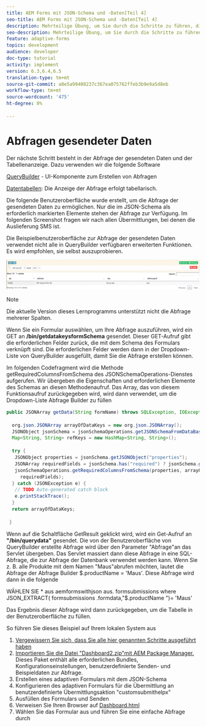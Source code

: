 ```yaml
---
title: AEM Forms mit JSON-Schema und -Daten[Teil 4]
seo-title: AEM Forms mit JSON-Schema und -Daten[Teil 4]
description: Mehrteilige Übung, um Sie durch die Schritte zu führen, die beim Erstellen eines adaptiven Formulars mit JSON-Schema und beim Abfragen der gesendeten Daten erforderlich sind.
seo-description: Mehrteilige Übung, um Sie durch die Schritte zu führen, die beim Erstellen eines adaptiven Formulars mit JSON-Schema und beim Abfragen der gesendeten Daten erforderlich sind.
feature: adaptive-forms
topics: development
audience: developer
doc-type: tutorial
activity: implement
version: 6.3,6.4,6.5
translation-type: tm+mt
source-git-commit: a0e5a99408237c367ea075762ffeb3b9e9a5d8eb
workflow-type: tm+mt
source-wordcount: '475'
ht-degree: 0%

---
```



# Abfragen gesendeter Daten


Der nächste Schritt besteht in der Abfrage der gesendeten Daten und der Tabellenanzeige. Dazu verwenden wir die folgende Software

[QueryBuilder](https://querybuilder.js.org/) - UI-Komponente zum Erstellen von Abfragen

[Datentabellen](https://datatables.net/): Die Anzeige der Abfrage erfolgt tabellarisch.

Die folgende Benutzeroberfläche wurde erstellt, um die Abfrage der gesendeten Daten zu ermöglichen. Nur die im JSON-Schema als erforderlich markierten Elemente stehen der Abfrage zur Verfügung. Im folgenden Screenshot fragen wir nach allen Übermittlungen, bei denen die Auslieferung SMS ist.

Die Beispielbenutzeroberfläche zur Abfrage der gesendeten Daten verwendet nicht alle in QueryBuilder verfügbaren erweiterten Funktionen. Es wird empfohlen, sie selbst auszuprobieren.

![QueryBuilder](assets/querybuilderui.gif)

>[!NOTE]
>
>Die aktuelle Version dieses Lernprogramms unterstützt nicht die Abfrage mehrerer Spalten.

Wenn Sie ein Formular auswählen, um Ihre Abfrage auszuführen, wird ein GET an **/bin/getdatakeysformSchema** gesendet. Dieser GET-Aufruf gibt die erforderlichen Felder zurück, die mit dem Schema des Formulars verknüpft sind. Die erforderlichen Felder werden dann in der Dropdown-Liste von QueryBuilder ausgefüllt, damit Sie die Abfrage erstellen können.

Im folgenden Codefragment wird die Methode getRequiredColumnsFromSchema des JSONSchemaOperations-Dienstes aufgerufen. Wir übergeben die Eigenschaften und erforderlichen Elemente des Schemas an diesen Methodenaufruf. Das Array, das von diesem Funktionsaufruf zurückgegeben wird, wird dann verwendet, um die Dropdown-Liste Abfrage Builder zu füllen

```java
public JSONArray getData(String formName) throws SQLException, IOException {

  org.json.JSONArray arrayOfDataKeys = new org.json.JSONArray();
  JSONObject jsonSchema = jsonSchemaOperations.getJSONSchemaFromDataBase(formName);
  Map<String, String> refKeys = new HashMap<String, String>();

  try {
   JSONObject properties = jsonSchema.getJSONObject("properties");
   JSONArray requiredFields = jsonSchema.has("required") ? jsonSchema.getJSONArray("required") : null;
   jsonSchemaOperations.getRequiredColumnsFromSchema(properties, arrayOfDataKeys, "", jsonSchema, refKeys,
     requiredFields);
  } catch (JSONException e) {
   // TODO Auto-generated catch block
   e.printStackTrace();
  }
  return arrayOfDataKeys;

 }
```

Wenn auf die Schaltfläche GetResult geklickt wird, wird ein Get-Aufruf an **&quot;/bin/querydata&quot;** gesendet. Die von der Benutzeroberfläche von QueryBuilder erstellte Abfrage wird über den Parameter &quot;Abfrage&quot;an das Servlet übergeben. Das Servlet massiert dann diese Abfrage in eine SQL-Abfrage, die zur Abfrage der Datenbank verwendet werden kann. Wenn Sie z. B. alle Produkte mit dem Namen &quot;Maus&quot;abrufen möchten, lautet die Abfrage der Abfrage Builder $.productName = &#39;Maus&#39;. Diese Abfrage wird dann in die folgende

WÄHLEN SIE * aus aemformswithjson aus.  formsubmissions where JSON_EXTRACT( formsubmissions .formdata,&quot;$.productName &quot;)= &#39;Maus&#39;

Das Ergebnis dieser Abfrage wird dann zurückgegeben, um die Tabelle in der Benutzeroberfläche zu füllen.

So führen Sie dieses Beispiel auf Ihrem lokalen System aus

1. [Vergewissern Sie sich, dass Sie alle hier genannten Schritte ausgeführt haben](part2.md)
1. [Importieren Sie die Datei &quot;Dashboard2.zip&quot;mit AEM Package Manager.](assets/dashboardv2.zip) Dieses Paket enthält alle erforderlichen Bundles, Konfigurationseinstellungen, benutzerdefinierte Senden- und Beispieldaten zur Abfrage.
1. Erstellen eines adaptiven Formulars mit dem JSON-Schema
1. Konfigurieren des adaptiven Formulars für die Übermittlung an benutzerdefinierte Übermittlungsaktion &quot;customsubmithelpx&quot;
1. Ausfüllen des Formulars und Senden
1. Verweisen Sie Ihren Browser auf [Dashboard.html](http://localhost:4502/content/AemForms/dashboard.html)
1. Wählen Sie das Formular aus und führen Sie eine einfache Abfrage durch


